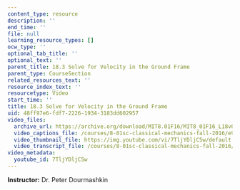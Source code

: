 ```yaml
---
content_type: resource
description: ''
end_time: ''
file: null
learning_resource_types: []
ocw_type: ''
optional_tab_title: ''
optional_text: ''
parent_title: 18.3 Solve for Velocity in the Ground Frame
parent_type: CourseSection
related_resources_text: ''
resource_index_text: ''
resourcetype: Video
start_time: ''
title: 18.3 Solve for Velocity in the Ground Frame
uid: 48ff97e6-fdf7-2226-1934-3183dd602957
video_files:
  archive_url: https://archive.org/download/MIT8.01F16/MIT8_01F16_L18v03_360p.mp4
  video_captions_file: /courses/8-01sc-classical-mechanics-fall-2016/e91bfb61f36f5d57b833f1b75939c7d7_7TljYDljC5w.vtt
  video_thumbnail_file: https://img.youtube.com/vi/7TljYDljC5w/default.jpg
  video_transcript_file: /courses/8-01sc-classical-mechanics-fall-2016/f8ae4488df1e3a4c0b0461b30fd7ee21_7TljYDljC5w.pdf
video_metadata:
  youtube_id: 7TljYDljC5w
---
```


**Instructor:** Dr. Peter Dourmashkin

